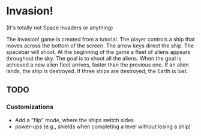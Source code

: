# Invasion!

(It's totally not Space Invaders or anything)

The Invasion! game is created from a tutorial. The player controls a ship that moves across the bottom of the screen. The arrow keys direct the ship. The spacebar will shoot. At the beginning of the game a fleet of aliens appears throughout the sky. The goal is to shoot all the aliens. When the goal is achieved a new alien fleet arrives, faster than the previous one. If an alien lands, the ship is destroyed. If three ships are destroyed, the Earth is lost.

## TODO

### Customizations

- Add a "flip" mode, where the ships switch sides
- power-ups (e.g., shields when completing a level without losing a ship)